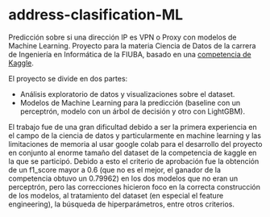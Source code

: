 # address-clasification-ML

Predicción sobre si una dirección IP es VPN o Proxy con modelos de Machine Learning. Proyecto para la materia Ciencia de Datos de la carrera de Ingeniería en Informática de la FIUBA, basado en una [competencia de Kaggle](https://www.kaggle.com/competitions/vpn-classification/overview).

El proyecto se divide en dos partes: 

- Análisis exploratorio de datos y visualizaciones sobre el dataset.
- Modelos de Machine Learning para la predicción (baseline con un perceptrón, modelo con un árbol de decisión y otro con LightGBM).

El trabajo fue de una gran dificultad debido a ser la primera experiencia en el campo de la ciencia de datos y particularmente en machine learning y las limitaciones de memoria al usar google colab para el desarrollo del proyecto en conjunto al enorme tamaño del dataset de la competencia de kaggle en la que se participó. Debido a esto el criterio de aprobación fue la obtención de un f1_score mayor a 0.6 (que no es el mejor, el ganador de la competencia obtuvo un 0.79962) en los dos modelos que no eran un perceptrón, pero las correcciones hicieron foco en la correcta construcción de los modelos, al tratamiento del dataset (en especial el feature engineering), la búsqueda de hiperparámetros, entre otros criterios.
